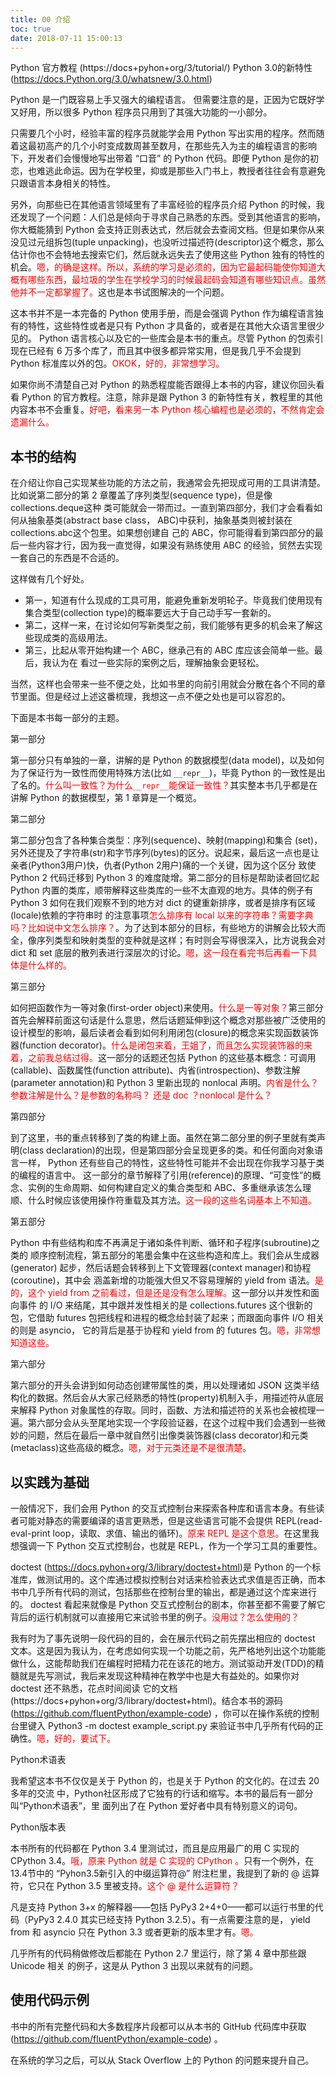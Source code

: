 ```yaml
---
title: 00 介绍
toc: true
date: 2018-07-11 15:00:13
---
```



Python 官方教程 (https://docs+pyhon+org/3/tutorial/)
Python 3.0的新特性 (https://docs.Python.org/3.0/whatsnew/3.0.html)



Python 是一门既容易上手又强大的编程语言。 但需要注意的是，正因为它既好学又好用，所以很多 Python 程序员只用到了其强大功能的一小部分。

只需要几个小时，经验丰富的程序员就能学会用 Python 写出实用的程序。然而随着这最初高产的几个小时变成数周甚至数月，在那些先入为主的编程语言的影响下，开发者们会慢慢地写出带着 “口音” 的 Python 代码。即便 Python 是你的初恋，也难逃此命运。因为在学校里，抑或是那些入门书上，教授者往往会有意避免只跟语言本身相关的特性。

另外，向那些已在其他语言领域里有了丰富经验的程序员介绍 Python 的时候，我还发现了一个问题：人们总是倾向于寻求自己熟悉的东西。受到其他语言的影响，你大概能猜到 Python 会支持正则表达式，然后就会去查阅文档。但是如果你从来没见过元组拆包(tuple unpacking)，也没听过描述符(descriptor)这个概念，那么估计你也不会特地去搜索它们，然后就永远失去了使用这些 Python 独有的特性的机会。<span style="color:red;">嗯，的确是这样。所以，系统的学习是必须的，因为它最起码能使你知道大概有哪些东西，最垃圾的学生在学校学习的时候最起码会知道有哪些知识点。虽然他并不一定都掌握了。</span>这也是本书试图解决的一个问题。

这本书并不是一本完备的 Python 使用手册，而是会强调 Python 作为编程语言独有的特性，这些特性或者是只有 Python 才具备的，或者是在其他大众语言里很少见的。 Python 语言核心以及它的一些库会是本书的重点。尽管 Python 的包索引现在已经有 6 万多个库了，而且其中很多都异常实用，但是我几乎不会提到 Python 标准库以外的包。<span style="color:red;">OKOK，好的，非常想学习。</span>


如果你尚不清楚自己对 Python 的熟悉程度能否跟得上本书的内容，建议你回头看看 Python 的官方教程。注意，除非是跟 Python 3 的新特性有关，教程里的其他内容本书不会重复。<span style="color:red;">好吧，看来另一本 Python 核心编程也是必须的，不然肯定会遗漏什么。</span>

## 本书的结构

在介绍让你自己实现某些功能的方法之前，我通常会先把现成可用的工具讲清楚。比如说第二部分的第 2 章覆盖了序列类型(sequence type)，但是像 collections.deque这种 类可能就会一带而过。一直到第四部分，我们才会看看如何从抽象基类(abstract base class， ABC)中获利，抽象基类则被封装在 collections.abc这个包里。如果想创建自 己的 ABC，你可能得看到第四部分的最后一些内容才行，因为我一直觉得，如果没有熟练使用 ABC 的经验，贸然去实现一套自己的东西是不合适的。

这样做有几个好处。
- 第一，知道有什么现成的工具可用，能避免重新发明轮子。毕竟我们使用现有集合类型(collection type)的概率要远大于自己动手写一套新的。
- 第二，这样一来，在讨论如何写新类型之前，我们能够有更多的机会来了解这些现成类的高级用法。
- 第三，比起从零开始构建一个 ABC，继承己有的 ABC 库应该会简单一些。最后，我认为在 看过一些实际的案例之后，理解抽象会更轻松。

当然，这样也会带来一些不便之处，比如书里的向前引用就会分散在各个不同的章节里面。但是经过上述这番梳理，我想这一点不便之处也是可以容忍的。

下面是本书每一部分的主题。

第一部分

第一部分只有单独的一章，讲解的是 Python 的数据模型(data model)，以及如何为了保证行为一致性而使用特殊方法(比如 `__repr__`)，毕竟 Python 的一致性是出了名的。<span style="color:red;">什么叫一致性？为什么`__repr__`能保证一致性？</span>其实整本书几乎都是在讲解 Python 的数据模型，第 1 章算是一个概览。

第二部分

第二部分包含了各种集合类型：序列(sequence)、映射(mapping)和集合 (set)，另外还提及了字符串(str)和字节序列(bytes)的区分。说起来，最后这一点也是让亲者(Python3用户)快，仇者(Python 2用户)痛的一个关键，因为这个区分 致使 Python 2 代码迁移到 Python 3 的难度陡增。第二部分的目标是帮助读者回忆起 Python 内置的类库，顺带解释这些类库的一些不太直观的地方。具体的例子有 Python 3 如何在我们观察不到的地方对 dict 的键重新排序，或者是排序有区域(locale)依赖的字符串时 的注意事项<span style="color:red;">怎么排序有 local 以来的字符串？需要字典吗？比如说中文怎么排序？</span>。为了达到本部分的目标，有些地方的讲解会比较大而全，像序列类型和映射类型的变种就是这样；有时则会写得很深入，比方说我会对 dict 和 set 底层的散列表进行深层次的讨论。<span style="color:red;">嗯，这一段在看完书后再看一下具体是什么样的。</span>

第三部分

如何把函数作为一等对象(first-order object)来使用。<span style="color:red;">什么是一等对象？</span>第三部分首先会解释前面这句话是什么意思，然后话题延伸到这个概念对那些被广泛使用的设计模型的影响，最后读者会看到如何利用闭包(closure)的概念来实现函数装饰器(function decorator)。<span style="color:red;">什么是闭包来着，王姐了，而且怎么实现装饰器的来着，之前我总结过得。</span>这一部分的话题还包括 Python 的这些基本概念：可调用(callable)、函数属性(function attribute)、内省(introspection)、参数注解(parameter annotation)和 Python 3 里新出现的 nonlocal 声明。<span style="color:red;">内省是什么？参数注解是什么？是参数的名称吗？ 还是 doc ？nonlocal 是什么？</span>


第四部分

到了这里，书的重点转移到了类的构建上面。虽然在第二部分里的例子里就有类声明(class declaration)的出现，但是第四部分会呈现更多的类。和任何面向对象语言一样， Python 还有些自己的特性，这些特性可能并不会出现在你我学习基于类的编程的语言中。 这一部分的章节解释了引用(reference)的原理、“可变性”的概念、实例的生命周期、如何构建自定义的集合类型和 ABC、多重继承该怎么理顺、什么时候应该使用操作符重载及其方法。<span style="color:red;">这一段的这些名词基本上不知道。</span>

第五部分

Python 中有些结构和库不再满足于诸如条件判断、循环和子程序(subroutine)之类的 顺序控制流程，第五部分的笔墨会集中在这些构造和库上。我们会从生成器(generator) 起步，然后话题会转移到上下文管理器(context manager)和协程(coroutine)，其中会 涵盖新增的功能强大但又不容易理解的 yield from 语法。<span style="color:red;">是的，这个 yield from 之前看过，但是还是没有怎么理解。</span>这一部分以并发性和面向事件 的 I/O 来结尾，其中跟并发性相关的是 collections.futures 这个很新的包，它借助 futures 包把线程和进程的概念给封装了起来；而跟面向事件 I/O 相关的则是 asyncio， 它的背后是基于协程和 yield from 的 futures 包。<span style="color:red;">嗯，非常想知道这些。</span>

第六部分

第六部分的开头会讲到如何动态创建带属性的类，用以处理诸如 JSON 这类半结构化的数据。然后会从大家己经熟悉的特性(property)机制入手，用描述符从底层来解释 Python 对象属性的存取。同时，函数、方法和描述符的关系也会被梳理一遍。第六部分会从头至尾地实现一个字段验证器，在这个过程中我们会遇到一些微妙的问题，然后在最后一章中就自然引出像类装饰器(class decorator)和元类(metaclass)这些高级的概念。<span style="color:red;">嗯，对于元类还是不是很清楚。</span>

## 以实践为基础

一般情况下，我们会用 Python 的交互式控制台来探索各种库和语言本身。有些读者可能对静态的需要编译的语言更熟悉，但是这些语言可能不会提供 REPL(read-eval-print loop，读取、求值、输出的循环)。<span style="color:red;">原来 REPL 是这个意思。</span>在这里我想强调一下 Python 交互式控制台，也就是 REPL，作为一个学习工具的重要性。

doctest (https://docs.pyhon+org/3/library/doctest+html)是 Python 的一个标准库，做测试用的。这个库通过模拟控制台对话来检验表达式求值是否正确，而本书中几乎所有代码的测试，包括那些在控制台里的输出，都是通过这个库来进行的。 doctest 看起来就像是 Python 交互式控制台的剧本，你甚至都不需要了解它背后的运行机制就可以直接用它来试验书里的例子。<span style="color:red;">没用过？怎么使用的？</span>

我有时为了事先说明一段代码的目的，会在展示代码之前先摆出相应的 doctest 文本。这是因为我认为，在考虑如何实现一个功能之前，先严格地列出这个功能能做什么，这能帮助我们在编程时把精力花在该花的地方。测试驱动开发(TDD)的精髓就是先写测试，我后来发现这种精神在教学中也是大有益处的。如果你对 doctest 还不熟悉，花点时间阅读 它的文档(https://docs+pyhon+org/3/library/doctest+html)。结合本书的源码(https://github.com/fluentPython/example-code) ，你可以在操作系统的控制台里键入 Python3 -m doctest example_script.py 来验证书中几乎所有代码的正确性。<span style="color:red;">嗯，好的，要试下。</span>


Python术语表

我希望这本书不仅仅是关于 Python 的，也是关于 Python 的文化的。在过去 20 多年的交流 中，Python社区形成了它独有的行话和缩写。本书的最后有一部分叫“Python术语表”，里 面列出了在 Python 爱好者中具有特别意义的词句。

Python版本表

本书所有的代码都在 Python 3.4 里测试过，而且是应用最广的用 C 实现的 CPython 3.4。<span style="color:red;">哦，原来 Python 就是 C 实现的 CPython 。</span>只有一个例外，在 13.4节中的 “Pyhon3.5新引入的中缀运算符@” 附注栏里，我提到了新的 @ 运算符，它只在 Python 3.5 里被支持。<span style="color:red;">这个 @ 是什么运算符？</span>

凡是支持 Python 3+x 的解释器——包括 PyPy3 2+4+0——都可以运行书里的代码（PyPy3 2.4.0 其实已经支持 Python 3.2.5）。有一点需要注意的是， yield from 和 asyncio 只在 Python 3.3 或者更新的版本里才有。<span style="color:red;">嗯。</span>

几乎所有的代码稍做修改后都能在 Python 2.7 里运行，除了第 4 章中那些跟 Unicode 相关 的例子，这是从 Python 3 出现以来就有的问题。

## 使用代码示例

书中的所有完整代码和大多数程序片段都可以从本书的 GitHub 代码库中获取 (https://github.com/fluentPython/example-code) 。



在系统的学习之后，可以从 Stack Overflow 上的 Python 的问题来提升自己。

